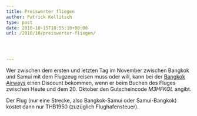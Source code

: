 ```yaml
---
title: Preiswerter fliegen
author: Patrick Kollitsch
type: post
date: 2010-10-15T18:55:10+00:00
url: /2010/10/preiswerter-fliegen/




---
```

Wer zwischen dem ersten und letzten Tag im November zwischen Bangkok und Samui mit dem Flugzeug reisen muss oder will, kann bei der [Bangkok Airways][1] einen Discount bekommen, wenn er beim Buchen des Fluges zwischen Heute und dem 20. Oktober den Gutscheincode _M3HFKQL_ angibt. 

Der Flug (nur eine Strecke, also Bangkok-Samui oder Samui-Bangkok) kostet dann nur THB1950 (zuz&uuml;glich Flughafensteuer).

 [1]: http://bangkokair.com